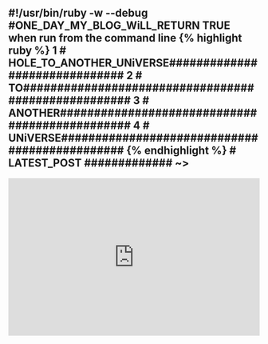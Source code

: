 ## #!/usr/bin/ruby -w --debug #ONE_DAY_MY_BLOG_WiLL_RETURN TRUE when run from the command line {% highlight ruby %} 1 # HOLE_TO_ANOTHER_UNiVERSE############################## 2 # TO#################################################### 3 # ANOTHER############################################### 4 # UNiVERSE############################################## {% endhighlight %} # LATEST_POST ############# ~> 

<iframe width="100%" height="315" src="https://www.youtube.com/embed/tFtFo7_jJFo" title="YouTube video player" frameborder="0" allow="accelerometer; autoplay; clipboard-write; encrypted-media; gyroscope; picture-in-picture" allowfullscreen></iframe>
